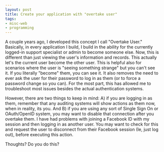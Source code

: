 ```yaml
---
layout: post
title: Create your application with "overtake user"
tags:
- misc-web
- programming
---
```

A couple years ago, I developed this concept I call "Overtake User."  Basically, in every application I build, I build in the ability for the currently logged-in support specialist or admin to become someone else.  Now, this is different than just viewing the user's information and records.  This actually let's the current user become the other user.  This is helpful also for scenarios where the user is "seeing something strange" but you can't see it.  If you literally "become" them, you can see it. It also removes the need to ever ask the user for their password to log in as them (or to force a password change so you can).  For the most part, this has allowed me to troubleshoot most issues besides the actual authentication systems.

However, there are two things to keep in mind: A) if you are logging in as them, remember that any auditing systems will show actions as them now, when in reality, its you.  And B) if you are using any sort of Single Sign On or OAuth/OpenID system, you may want to disable that connection after you overtake them.  I have had problems with joining a Facebook ID with my session and then logging in as another user.  You may want to check for this and request the user to disconnect from their Facebook session (Ie, just log out), before executing this action.

Thoughts?  Do you do this?
